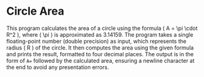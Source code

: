 # Circle Area 

This program calculates the area of a circle using the formula \( A = \pi \cdot R^2 \), where \( \pi \) is approximated as 3.14159. The program takes a single floating-point number (double precision) as input, which represents the radius \( R \) of the circle. It then computes the area using the given formula and prints the result, formatted to four decimal places. The output is in the form of `A=` followed by the calculated area, ensuring a newline character at the end to avoid any presentation errors.
